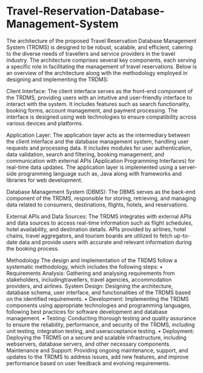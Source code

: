 # Travel-Reservation-Database-Management-System
The architecture of the proposed Travel Reservation Database Management System
(TRDMS) is designed to be robust, scalable, and efficient, catering to the diverse needs of
travellers and service providers in the travel industry. 
The architecture comprises several key
components, each serving a specific role in facilitating the management of travel reservations.
Below is an overview of the architecture along with the methodology employed in designing
and implementing the TRDMS:

Client Interface:
The client interface serves as the front-end component of the TRDMS, providing users with
an intuitive and user-friendly interface to interact with the system.
It includes features such as search functionality, booking forms, account management, and
payment processing.
The interface is designed using web technologies to ensure compatibility across various
devices and platforms.

Application Layer:
The application layer acts as the intermediary between the client interface and the database
management system, handling user requests and processing data.
It includes modules for user authentication, data validation, search and filtering, booking
management, and communication with external APIs (Application Programming Interfaces)
for real-time data updates.
The application layer is implemented using a server-side programming language such as,
Java along with frameworks and libraries for web development.

Database Management System (DBMS):
The DBMS serves as the back-end component of the TRDMS, responsible for storing,
retrieving, and managing data related to consumers, destinations, flights, hotels, and
reservations.

External APIs and Data Sources:
The TRDMS integrates with external APIs and data sources to access real-time information
such as flight schedules, hotel availability, and destination details.
APIs provided by airlines, hotel chains, travel aggregators, and tourism boards are utilized to fetch up-to-date data and provide users with accurate and relevant information during the booking
process.

Methodology
The design and implementation of the TRDMS follow a systematic methodology, which
includes the following steps:
• Requirements Analysis: Gathering and analysing requirements from stakeholders,
includingtravellers, travel agencies, accommodation providers, and airlines.
System Design: Designing the architecture, database schema, user interface, and
functionalities of the TRDMS based on the identified requirements.
• Development: Implementing the TRDMS components using appropriate technologies
and programming languages, following best practices for software development and 
database management.
• Testing: Conducting thorough testing and quality assurance to ensure the reliability,
performance, and security of the TRDMS, including unit testing, integration testing, 
and useracceptance testing.
• Deployment: Deploying the TRDMS on a secure and scalable infrastructure, 
including webservers, database servers, and other necessary components.
Maintenance and Support: Providing ongoing maintenance, support, and updates to the
TRDMS to address issues, add new features, and improve performance based on user
feedback and evolving requirements.
